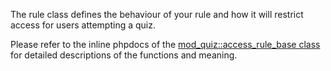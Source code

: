 <!-- markdownlint-disable first-line-heading -->
The rule class defines the behaviour of your rule and how it will restrict access for users attempting a quiz.

Please refer to the inline phpdocs of the [mod_quiz::access_rule_base class](https://github.com/moodle/moodle/blob/main/public/mod/quiz/classes/local/access_rule_base.php) for detailed descriptions of the functions and meaning.
